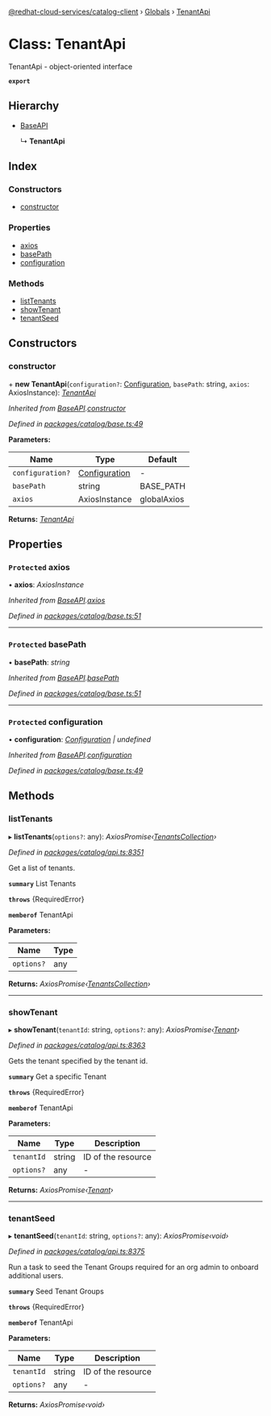 [@redhat-cloud-services/catalog-client](../README.md) › [Globals](../globals.md) › [TenantApi](tenantapi.md)

# Class: TenantApi

TenantApi - object-oriented interface

**`export`** 

## Hierarchy

* [BaseAPI](baseapi.md)

  ↳ **TenantApi**

## Index

### Constructors

* [constructor](tenantapi.md#constructor)

### Properties

* [axios](tenantapi.md#protected-axios)
* [basePath](tenantapi.md#protected-basepath)
* [configuration](tenantapi.md#protected-configuration)

### Methods

* [listTenants](tenantapi.md#listtenants)
* [showTenant](tenantapi.md#showtenant)
* [tenantSeed](tenantapi.md#tenantseed)

## Constructors

###  constructor

\+ **new TenantApi**(`configuration?`: [Configuration](configuration.md), `basePath`: string, `axios`: AxiosInstance): *[TenantApi](tenantapi.md)*

*Inherited from [BaseAPI](baseapi.md).[constructor](baseapi.md#constructor)*

*Defined in [packages/catalog/base.ts:49](https://github.com/RedHatInsights/javascript-clients/blob/master/packages/catalog/base.ts#L49)*

**Parameters:**

Name | Type | Default |
------ | ------ | ------ |
`configuration?` | [Configuration](configuration.md) | - |
`basePath` | string | BASE_PATH |
`axios` | AxiosInstance | globalAxios |

**Returns:** *[TenantApi](tenantapi.md)*

## Properties

### `Protected` axios

• **axios**: *AxiosInstance*

*Inherited from [BaseAPI](baseapi.md).[axios](baseapi.md#protected-axios)*

*Defined in [packages/catalog/base.ts:51](https://github.com/RedHatInsights/javascript-clients/blob/master/packages/catalog/base.ts#L51)*

___

### `Protected` basePath

• **basePath**: *string*

*Inherited from [BaseAPI](baseapi.md).[basePath](baseapi.md#protected-basepath)*

*Defined in [packages/catalog/base.ts:51](https://github.com/RedHatInsights/javascript-clients/blob/master/packages/catalog/base.ts#L51)*

___

### `Protected` configuration

• **configuration**: *[Configuration](configuration.md) | undefined*

*Inherited from [BaseAPI](baseapi.md).[configuration](baseapi.md#protected-configuration)*

*Defined in [packages/catalog/base.ts:49](https://github.com/RedHatInsights/javascript-clients/blob/master/packages/catalog/base.ts#L49)*

## Methods

###  listTenants

▸ **listTenants**(`options?`: any): *AxiosPromise‹[TenantsCollection](../interfaces/tenantscollection.md)›*

*Defined in [packages/catalog/api.ts:8351](https://github.com/RedHatInsights/javascript-clients/blob/master/packages/catalog/api.ts#L8351)*

Get a list of tenants.

**`summary`** List Tenants

**`throws`** {RequiredError}

**`memberof`** TenantApi

**Parameters:**

Name | Type |
------ | ------ |
`options?` | any |

**Returns:** *AxiosPromise‹[TenantsCollection](../interfaces/tenantscollection.md)›*

___

###  showTenant

▸ **showTenant**(`tenantId`: string, `options?`: any): *AxiosPromise‹[Tenant](../interfaces/tenant.md)›*

*Defined in [packages/catalog/api.ts:8363](https://github.com/RedHatInsights/javascript-clients/blob/master/packages/catalog/api.ts#L8363)*

Gets the tenant specified by the tenant id.

**`summary`** Get a specific Tenant

**`throws`** {RequiredError}

**`memberof`** TenantApi

**Parameters:**

Name | Type | Description |
------ | ------ | ------ |
`tenantId` | string | ID of the resource |
`options?` | any | - |

**Returns:** *AxiosPromise‹[Tenant](../interfaces/tenant.md)›*

___

###  tenantSeed

▸ **tenantSeed**(`tenantId`: string, `options?`: any): *AxiosPromise‹void›*

*Defined in [packages/catalog/api.ts:8375](https://github.com/RedHatInsights/javascript-clients/blob/master/packages/catalog/api.ts#L8375)*

Run a task to seed the Tenant Groups required for an org admin to onboard additional users.

**`summary`** Seed Tenant Groups

**`throws`** {RequiredError}

**`memberof`** TenantApi

**Parameters:**

Name | Type | Description |
------ | ------ | ------ |
`tenantId` | string | ID of the resource |
`options?` | any | - |

**Returns:** *AxiosPromise‹void›*
